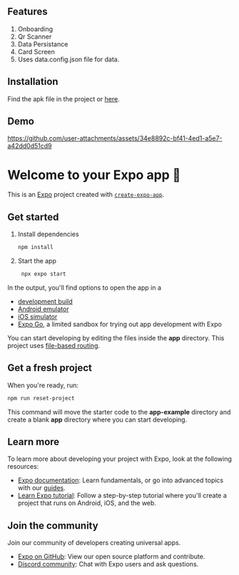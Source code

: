## Features
1. Onboarding
2. Qr Scanner
3. Data Persistance
4. Card Screen
5. Uses data.config.json file for data.

## Installation
Find the apk file in the project or [here]([https://drive.google.com/file/d/17OWVXnXfKwuavsUH3wmbx-OwmEWAZWq0/view?usp=sharing](https://drive.google.com/file/d/1JXc87PiYUwtrtvjRoCJpuALt3sfw8C3R/view?usp=sharing)).

## Demo


https://github.com/user-attachments/assets/34e8892c-bf41-4ed1-a5e7-a42dd0d51cd9


   
# Welcome to your Expo app 👋

This is an [Expo](https://expo.dev) project created with [`create-expo-app`](https://www.npmjs.com/package/create-expo-app).

## Get started

1. Install dependencies

   ```bash
   npm install
   ```

2. Start the app

   ```bash
    npx expo start
   ```

In the output, you'll find options to open the app in a

- [development build](https://docs.expo.dev/develop/development-builds/introduction/)
- [Android emulator](https://docs.expo.dev/workflow/android-studio-emulator/)
- [iOS simulator](https://docs.expo.dev/workflow/ios-simulator/)
- [Expo Go](https://expo.dev/go), a limited sandbox for trying out app development with Expo

You can start developing by editing the files inside the **app** directory. This project uses [file-based routing](https://docs.expo.dev/router/introduction).

## Get a fresh project

When you're ready, run:

```bash 
npm run reset-project
```

This command will move the starter code to the **app-example** directory and create a blank **app** directory where you can start developing.

## Learn more

To learn more about developing your project with Expo, look at the following resources:

- [Expo documentation](https://docs.expo.dev/): Learn fundamentals, or go into advanced topics with our [guides](https://docs.expo.dev/guides).
- [Learn Expo tutorial](https://docs.expo.dev/tutorial/introduction/): Follow a step-by-step tutorial where you'll create a project that runs on Android, iOS, and the web.

## Join the community

Join our community of developers creating universal apps.

- [Expo on GitHub](https://github.com/expo/expo): View our open source platform and contribute.
- [Discord community](https://chat.expo.dev): Chat with Expo users and ask questions.
